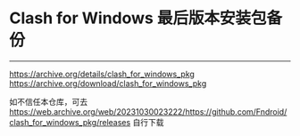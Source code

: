 # Clash for Windows 最后版本安装包备份
---
https://archive.org/details/clash_for_windows_pkg
https://archive.org/download/clash_for_windows_pkg

如不信任本仓库，可去 https://web.archive.org/web/20231030023222/https://github.com/Fndroid/clash_for_windows_pkg/releases 自行下载
